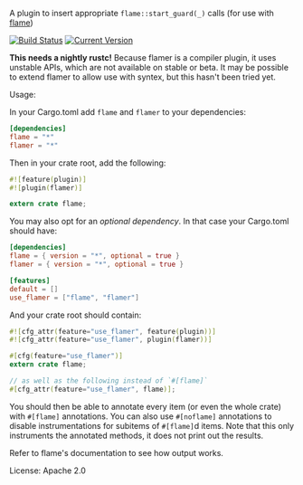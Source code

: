 A plugin to insert appropriate `flame::start_guard(_)` calls (for use with 
[flame](https://github.com/TyOverby/flame))

[![Build Status](https://travis-ci.org/llogiq/flamer.svg)](https://travis-ci.org/llogiq/flamer) 
[![Current Version](https://img.shields.io/crates/v/flamer.svg)](https://crates.io/crates/flamer)

**This needs a nightly rustc!** Because flamer is a compiler plugin, it uses 
unstable APIs, which are not available on stable or beta. It may be possible to 
extend flamer to allow use with syntex, but this hasn't been tried yet.

Usage:

In your Cargo.toml add `flame` and `flamer` to your dependencies:

```toml
[dependencies]
flame = "*"
flamer = "*"
```

Then in your crate root, add the following:

```rust
#![feature(plugin)]
#![plugin(flamer)]

extern crate flame;
```

You may also opt for an *optional dependency*. In that case your Cargo.toml should have:

```toml
[dependencies]
flame = { version = "*", optional = true }
flamer = { version = "*", optional = true }

[features]
default = []
use_flamer = ["flame", "flamer"]
```

And your crate root should contain:

```rust
#![cfg_attr(feature="use_flamer", feature(plugin))]
#![cfg_attr(feature="use_flamer", plugin(flamer))]

#[cfg(feature="use_flamer")]
extern crate flame;

// as well as the following instead of `#[flame]`
#[cfg_attr(feature="use_flamer", flame)];
```

You should then be able to annotate every item (or even the whole crate) with 
`#[flame]` annotations. You can also use `#[noflame]` annotations to disable 
instrumentations for subitems of `#[flame]`d items. Note that this only 
instruments the annotated methods, it does not print out the results.

Refer to flame's documentation to see how output works.

License: Apache 2.0
